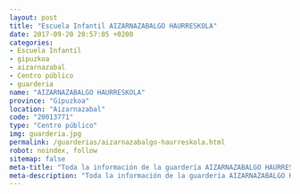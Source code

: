 ```yaml
---
layout: post
title: "Escuela Infantil AIZARNAZABALGO HAURRESKOLA"
date: 2017-09-20 20:57:05 +0200
categories:
- Escuela Infantil
- gipuzkoa
- aizarnazabal
- Centro público
- guarderia
name: "AIZARNAZABALGO HAURRESKOLA"
province: "Gipuzkoa"
location: "Aizarnazabal"
code: "20013771"
type: "Centro público"
img: guarderia.jpg
permalink: /guarderias/aizarnazabalgo-haurreskola.html
robot: noindex, follow
sitemap: false
meta-title: "Toda la información de la guardería AIZARNAZABALGO HAURRESKOLA"
meta-description: "Toda la información de la guardería AIZARNAZABALGO HAURRESKOLA"
---
```

